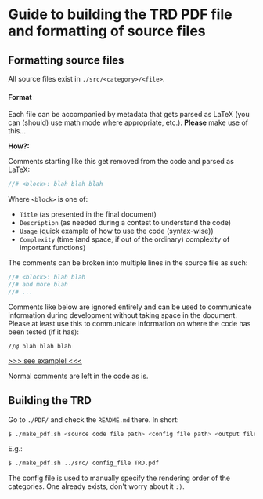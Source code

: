 # Guide to building the TRD PDF file and formatting of source files

## Formatting source files
All source files exist in `./src/<category>/<file>`.

#### Format
Each file can be accompanied by metadata that gets parsed as LaTeX (you can (should) use math mode where appropriate, etc.). **Please** make use of this...

**How?:**

Comments starting like this get removed from the code and parsed as LaTeX:

```c++
//# <block>: blah blah blah
```

Where `<block>` is one of:

- `Title` (as presented in the final document)
- `Description` (as needed during a contest to understand the code)
- `Usage` (quick example of how to use the code (syntax-wise))
- `Complexity` (time (and space, if out of the ordinary) complexity of important functions)

The comments can be broken into multiple lines in the source file as such:

```c++
//# <block>: blah blah
//# and more blah
//# ...
```

Comments like below are ignored entirely and can be used to communicate information during development without taking space in the document. Please at least use this to communicate information on where the code has been tested (if it has):

```
//@ blah blah blah
```

[>>> see example! <<<](./src/Data_structures/DSU.h)

Normal comments are left in the code as is.

## Building the TRD
Go to `./PDF/` and check the `README.md` there. In short:

```sh
$ ./make_pdf.sh <source code file path> <config file path> <output file path (.pdf)>
```

E.g.:

```sh
$ ./make_pdf.sh ../src/ config_file TRD.pdf
```

The config file is used to manually specify the rendering order of the categories. One already exists, don't worry about it `:)`.
